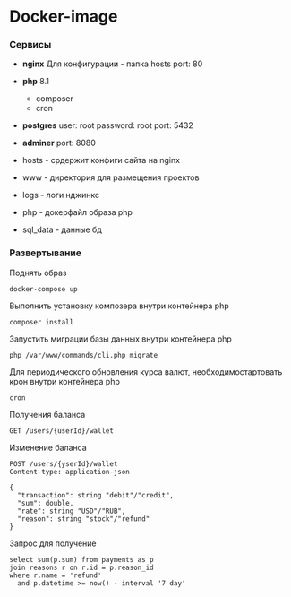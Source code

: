 # Docker-image

### Сервисы

* **nginx**
  Для конфигурации - папка hosts
  port: 80
* **php** 8.1
  + composer
  + cron
* **postgres**
  user: root
  password: root
  port: 5432
* **adminer**
  port: 8080


* hosts - срдержит конфиги сайта на nginx
* www - директория для размещения проектов
* logs - логи нджинкс
* php - докерфайл образа php
* sql_data - данные бд

### Развертывание
Поднять образ
```shell
docker-compose up
```
Выполнить установку композера внутри контейнера php
```shell
composer install
```
Запустить миграции базы данных внутри контейнера php
```shell
php /var/www/commands/cli.php migrate
```

Для периодического обновления курса валют, необходимостартовать крон внутри контейнера php
```shell
cron
```

Получения баланса
```
GET /users/{userId}/wallet
```

Изменение баланса
```
POST /users/{yserId}/wallet
Content-type: application-json

{
  "transaction": string "debit"/"credit",
  "sum": double,
  "rate": string "USD"/"RUB",
  "reason": string "stock"/"refund"
}
```

Запрос для получение 
```postgresql
select sum(p.sum) from payments as p
join reasons r on r.id = p.reason_id
where r.name = 'refund' 
  and p.datetime >= now() - interval '7 day'
```